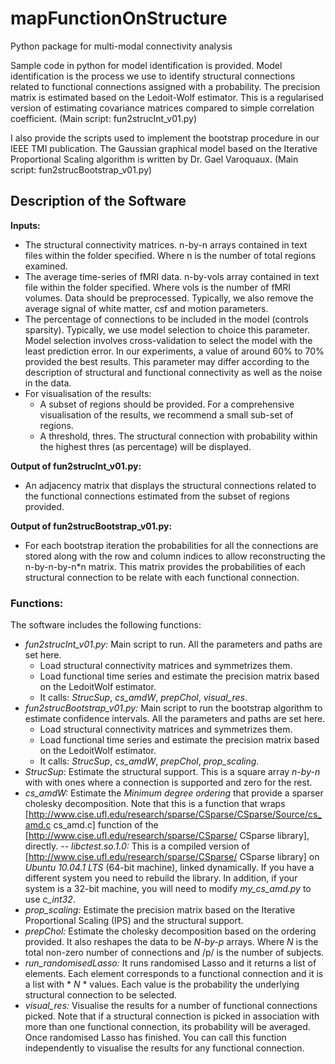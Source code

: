 # mapFunctionOnStructure
Python package for multi-modal connectivity analysis

Sample code in python for model identification is provided. Model identification is the process we use to identify structural connections related to functional connections assigned with a probability. The precision matrix is estimated based on the Ledoit-Wolf estimator. This is a regularised version of estimating covariance matrices compared to simple correlation coefficient. (Main script: fun2strucInt_v01.py)

I also provide the scripts used to implement the bootstrap procedure in our IEEE TMI publication.
The Gaussian graphical model based on the Iterative Proportional Scaling algorithm is written by Dr. Gael Varoquaux. (Main script: fun2strucBootstrap_v01.py)

## Description of the Software
**Inputs:**
- The structural connectivity matrices. 
  n-by-n arrays contained in text files within the folder specified. Where n is the number of total regions examined.
- The average time-series of fMRI data. 
  n-by-vols array contained in text file within the folder specified. Where vols is the number of fMRI volumes.
  Data should be preprocessed. Typically, we also remove the average signal of white matter, csf and motion parameters.
- The percentage of connections to be included in the model (controls sparsity). 
  Typically, we use model selection to choice this parameter. Model selection involves cross-validation to select the model with the least prediction error. In our experiments, a value of around 60% to 70% provided the best results. This parameter may differ according to the description of structural and functional connectivity as well as the noise in the data.
- For visualisation of the results:
  - A subset of regions should be provided. 
    For a comprehensive visualisation of the results, we recommend a small sub-set of regions.
  - A threshold, thres. 
    The structural connection with probability within the highest thres (as percentage) will be displayed.

**Output of fun2strucInt_v01.py:**
- An adjacency matrix that displays the structural connections related to the functional connections estimated from the subset of regions provided.

**Output of fun2strucBootstrap_v01.py:**
- For each bootstrap iteration the probabilities for all the connections are stored along with the row and column indices to allow reconstructing the n-by-n-by-n*n matrix. This matrix provides the probabilities of each structural connection to be relate with each functional connection.

### Functions:
The software includes the following functions:
- *fun2strucInt_v01.py:*
  Main script to run. All the parameters and paths are set here.
  - Load structural connectivity matrices and symmetrizes them.
  - Load functional time series and estimate the precision matrix based on the LedoitWolf estimator.
  - It calls: *StrucSup*, *cs_amdW*, *prepChol*, *visual_res*.  
- *fun2strucBootstrap_v01.py:*
  Main script to run the bootstrap algorithm to estimate confidence intervals. All the parameters and paths are set here.
  - Load structural connectivity matrices and symmetrizes them.
  - Load functional time series and estimate the precision matrix based on the LedoitWolf estimator.
  - It calls: *StrucSup*, *cs_amdW*, *prepChol*, *prop_scaling*. 
- *StrucSup*: 
  Estimate the structural support. This is a square array *n-by-n* with with ones where a connection is supported and zero for the rest. 
- *cs_amdW:* 
  Estimate the *Minimum degree ordering* that provide a sparser cholesky decomposition. Note that this is a function that wraps [http://www.cise.ufl.edu/research/sparse/CSparse/CSparse/Source/cs_amd.c cs_amd.c] function of the [http://www.cise.ufl.edu/research/sparse/CSparse/ CSparse library], directly.
  -- *libctest.so.1.0:* This is a compiled version of [http://www.cise.ufl.edu/research/sparse/CSparse/ CSparse library] on *Ubuntu 10.04.1 LTS* (64-bit machine), linked dynamically. If you have a different system you need to rebuild the library. In addition, if your system is a 32-bit machine, you will need to modify *my_cs_amd.py* to use *c_int32*.
- *prop_scaling:* 
  Estimate the precision matrix based on the Iterative Proportional Scaling (IPS) and the structural support.  
- *prepChol:* 
  Estimate the cholesky decomposition based on the ordering provided. It also reshapes the data to be *N-by-p* arrays. Where *N* is the total non-zero number of connections and /p/ is the number of subjects.
- *run_randomisedLasso:* 
  It runs randomised Lasso and it returns a list of elements. Each element corresponds to a functional connection and it is a list with * *N* * values. Each value is the probability the underlying structural connection to be selected. 
- *visual_res:*
  Visualise the results for a number of functional connections picked. Note that if a structural connection is picked in association with more than one functional connection, its probability will be averaged. Once randomised Lasso has finished. You can call this function independently to visualise the results for any functional connection. 

